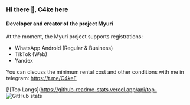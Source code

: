 ### Hi there 👋, C4ke here
#### Developer and creator of the project Myuri

At the moment, the Myuri project supports registrations:
- WhatsApp Android (Regular & Business)
- TikTok (Web)
- Yandex

You can discuss the minimum rental cost and other conditions with me in telegram: https://t.me/C4keF

[![Top Langs](https://github-readme-stats.vercel.app/api/top-
![GitHub stats](https://github-readme-stats.vercel.app/api?username=c4kef&show_icons=true&count_private=true)  
